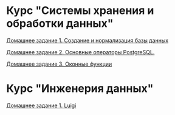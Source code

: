 # Курс "Системы хранения и обработки данных"

[Домашнее задание 1. Создание и нормализация базы данных](/Assignment%201/README.MD)

[Домашнее задание 2. Основные операторы PostgreSQL.](/Assignment%202/README.MD)

[Домашнее задание 3. Оконные функции](/Assignment%203/README.MD)


# Курс "Инженерия данных"

[Домашнее задание 1. Luigi](/Data_Engineering_Assignment_1/README.MD)
